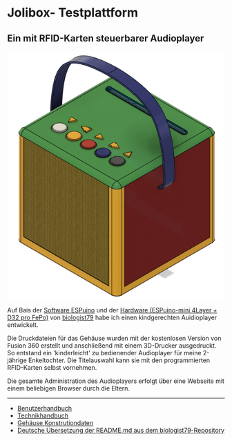 # Jolibox- Testplattform
## Ein mit RFID-Karten steuerbarer Audioplayer
![Jolibox](Dokumentation/images/Jolibox-Gesamt.png)

Auf Bais der [Software ESPuino](https://forum.espuino.de/c/software/7) und der [Hardware (ESPuino-mini 4Layer + D32 pro FePo)](https://forum.espuino.de/t/espuino-mini-4layer/1661) von [biologist79](https://github.com/biologist79/ESPuino) habe ich einen kindgerechten Auidioplayer entwickelt. 

Die Druckdateien für das Gehäuse wurden mit der kostenlosen Version von Fusion 360 erstellt und anschließend mit einem 3D-Drucker ausgedruckt. So entstand ein 'kinderleicht' zu bedienender Audioplayer für meine 2-jährige Enkeltochter. Die Titelauswahl kann sie mit den programmierten RFID-Karten selbst vornehmen. 

Die gesamte Administration des Audioplayers erfolgt über eine Webseite mit einem beliebigen Browser durch die Eltern.

---

- [Benutzerhandbuch](Dokumentation/Benutzerhandbuch.md)
- [Technikhandbuch](Dokumentation/Technikhandbuch.md)
- [Gehäuse Konstrutiondaten](Dokumentation/Gehäuse.md)
- [Deutsche Übersetzung der README.md aus dem biologist79-Repository](Dokumentation/README.md-biologist.md)






